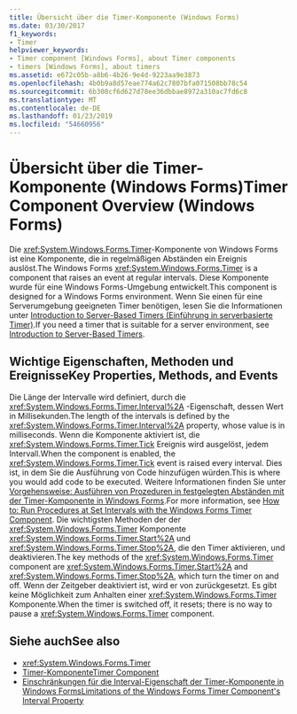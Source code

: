 ```yaml
---
title: Übersicht über die Timer-Komponente (Windows Forms)
ms.date: 03/30/2017
f1_keywords:
- Timer
helpviewer_keywords:
- Timer component [Windows Forms], about Timer components
- timers [Windows Forms], about timers
ms.assetid: e672c05b-a8b6-4b26-9e4d-9223aa9e3873
ms.openlocfilehash: 4b0b9a8d57eae774a62c7807bfa071508bb78c54
ms.sourcegitcommit: 6b308cf6d627d78ee36dbbae8972a310ac7fd6c8
ms.translationtype: MT
ms.contentlocale: de-DE
ms.lasthandoff: 01/23/2019
ms.locfileid: "54660956"
---
```

# <a name="timer-component-overview-windows-forms"></a><span data-ttu-id="93887-102">Übersicht über die Timer-Komponente (Windows Forms)</span><span class="sxs-lookup"><span data-stu-id="93887-102">Timer Component Overview (Windows Forms)</span></span>
<span data-ttu-id="93887-103">Die <xref:System.Windows.Forms.Timer>-Komponente von Windows Forms ist eine Komponente, die in regelmäßigen Abständen ein Ereignis auslöst.</span><span class="sxs-lookup"><span data-stu-id="93887-103">The Windows Forms <xref:System.Windows.Forms.Timer> is a component that raises an event at regular intervals.</span></span> <span data-ttu-id="93887-104">Diese Komponente wurde für eine Windows Forms-Umgebung entwickelt.</span><span class="sxs-lookup"><span data-stu-id="93887-104">This component is designed for a Windows Forms environment.</span></span> <span data-ttu-id="93887-105">Wenn Sie einen für eine Serverumgebung geeigneten Timer benötigen, lesen Sie die Informationen unter [Introduction to Server-Based Timers (Einführung in serverbasierte Timer)](https://msdn.microsoft.com/library/adc0bc0a-a519-4812-bafc-fb9d1a5801fc).</span><span class="sxs-lookup"><span data-stu-id="93887-105">If you need a timer that is suitable for a server environment, see [Introduction to Server-Based Timers](https://msdn.microsoft.com/library/adc0bc0a-a519-4812-bafc-fb9d1a5801fc).</span></span>  
  
## <a name="key-properties-methods-and-events"></a><span data-ttu-id="93887-106">Wichtige Eigenschaften, Methoden und Ereignisse</span><span class="sxs-lookup"><span data-stu-id="93887-106">Key Properties, Methods, and Events</span></span>  
 <span data-ttu-id="93887-107">Die Länge der Intervalle wird definiert, durch die <xref:System.Windows.Forms.Timer.Interval%2A> -Eigenschaft, dessen Wert in Millisekunden.</span><span class="sxs-lookup"><span data-stu-id="93887-107">The length of the intervals is defined by the <xref:System.Windows.Forms.Timer.Interval%2A> property, whose value is in milliseconds.</span></span> <span data-ttu-id="93887-108">Wenn die Komponente aktiviert ist, die <xref:System.Windows.Forms.Timer.Tick> Ereignis wird ausgelöst, jedem Intervall.</span><span class="sxs-lookup"><span data-stu-id="93887-108">When the component is enabled, the <xref:System.Windows.Forms.Timer.Tick> event is raised every interval.</span></span> <span data-ttu-id="93887-109">Dies ist, in dem Sie die Ausführung von Code hinzufügen würden.</span><span class="sxs-lookup"><span data-stu-id="93887-109">This is where you would add code to be executed.</span></span> <span data-ttu-id="93887-110">Weitere Informationen finden Sie unter [Vorgehensweise: Ausführen von Prozeduren in festgelegten Abständen mit der Timer-Komponente in Windows Forms](../../../../docs/framework/winforms/controls/run-procedures-at-set-intervals-with-wf-timer-component.md).</span><span class="sxs-lookup"><span data-stu-id="93887-110">For more information, see [How to: Run Procedures at Set Intervals with the Windows Forms Timer Component](../../../../docs/framework/winforms/controls/run-procedures-at-set-intervals-with-wf-timer-component.md).</span></span> <span data-ttu-id="93887-111">Die wichtigsten Methoden der der <xref:System.Windows.Forms.Timer> Komponente <xref:System.Windows.Forms.Timer.Start%2A> und <xref:System.Windows.Forms.Timer.Stop%2A>, die den Timer aktivieren, und deaktivieren.</span><span class="sxs-lookup"><span data-stu-id="93887-111">The key methods of the <xref:System.Windows.Forms.Timer> component are <xref:System.Windows.Forms.Timer.Start%2A> and <xref:System.Windows.Forms.Timer.Stop%2A>, which turn the timer on and off.</span></span> <span data-ttu-id="93887-112">Wenn der Zeitgeber deaktiviert ist, wird er von zurückgesetzt. Es gibt keine Möglichkeit zum Anhalten einer <xref:System.Windows.Forms.Timer> Komponente.</span><span class="sxs-lookup"><span data-stu-id="93887-112">When the timer is switched off, it resets; there is no way to pause a <xref:System.Windows.Forms.Timer> component.</span></span>  
  
## <a name="see-also"></a><span data-ttu-id="93887-113">Siehe auch</span><span class="sxs-lookup"><span data-stu-id="93887-113">See also</span></span>
- <xref:System.Windows.Forms.Timer>
- [<span data-ttu-id="93887-114">Timer-Komponente</span><span class="sxs-lookup"><span data-stu-id="93887-114">Timer Component</span></span>](../../../../docs/framework/winforms/controls/timer-component-windows-forms.md)
- [<span data-ttu-id="93887-115">Einschränkungen für die Interval-Eigenschaft der Timer-Komponente in Windows Forms</span><span class="sxs-lookup"><span data-stu-id="93887-115">Limitations of the Windows Forms Timer Component's Interval Property</span></span>](../../../../docs/framework/winforms/controls/limitations-of-the-timer-component-interval-property.md)
